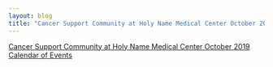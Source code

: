 ```yaml
---
layout: blog
title: "Cancer Support Community at Holy Name Medical Center October 2019 Calendar of Events"
---
```


[Cancer Support Community at Holy Name Medical Center October 2019 Calendar of Events](https://storage.googleapis.com/static.rutherford-nj.com/health/Bergen%20County%20Health/CSC-October-2019-%20Holy%20Name%20Medical%20Center%20calendar.pdf)
